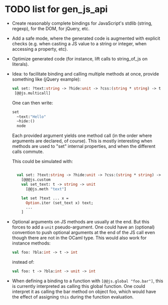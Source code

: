 TODO list for gen_js_api
========================

- Create reasonably complete bindings for JavaScript's stdlib
  (string, regexp), for the DOM, for jQuery, etc.

- Add a safe mode, where the generated code is augmented with explicit
  checks (e.g. when casting a JS value to a string or integer, when
  accessing a property, etc).

- Optimize generated code (for instance, lift calls to string_of_js on
  literals).

- Idea: to facilitate binding and calling multiple methods at once,
  provide something like (jQuery example):

    ```ocaml
    val set: ?text:string -> ?hide:unit -> ?css:(string * string) -> t -> unit
     [@@js.multicall]
    ```


  One can then write:

     ```ocaml
     set
       ~text:"Hello"
       ~hide:()
       node
     ```

  Each provided argument yields one method call (in the order where
  arguments are declared, of course).  This is mostly interesting when
  methods are used to "set" internal properties, and when the different
  calls commute.

  This could be simulated with:

  ```ocaml

    val set: ?text:string -> ?hide:unit -> ?css:(string * string) -> t -> unit
      [@@@js.custom
      val set_text: t -> string -> unit
        [@@js.meth "text"]

      let set ?text ... x =
        Option.iter (set_text x) text;
        ...
      ]
  ```


- Optional arguments on JS methods are usually at the end.  But this
  forces to add a `unit` pseudo-argument.  One could have an
  (optional) convention to push optional arguments at the end of the JS
  call even though there are not in the OCaml type.  This would also
  work for instance methods:

  ```ocaml
  val foo: ?bla:int -> t -> int
  ```

  instead of:

  ```ocaml
  val foo: t -> ?bla:int -> unit -> int
  ```

- When defining a binding to a function with `[@@js.global
  "foo.bar"]`, this is currently interpreted as calling this global
  function.  One could interpret it as calling the bar method on
  object foo, which would have the effect of assigning `this` during
  the function evaluation.
